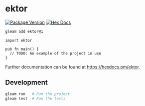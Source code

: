 # ektor

[![Package Version](https://img.shields.io/hexpm/v/ektor)](https://hex.pm/packages/ektor)
[![Hex Docs](https://img.shields.io/badge/hex-docs-ffaff3)](https://hexdocs.pm/ektor/)

```sh
gleam add ektor@1
```
```gleam
import ektor

pub fn main() {
  // TODO: An example of the project in use
}
```

Further documentation can be found at <https://hexdocs.pm/ektor>.

## Development

```sh
gleam run   # Run the project
gleam test  # Run the tests
```
